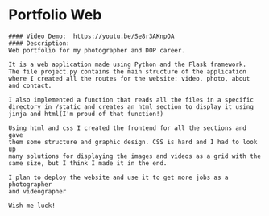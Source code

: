 # Portfolio Web
    #### Video Demo:  https://youtu.be/Se8r3AKnpOA
    #### Description: 
    Web portfolio for my photographer and DOP career.

    It is a web application made using Python and the Flask framework.
    The file project.py contains the main structure of the application
    where I created all the routes for the website: video, photo, about
    and contact.

    I also implemented a function that reads all the files in a specific
    directory in /static and creates an html section to display it using
    jinja and html(I'm proud of that function!)

    Using html and css I created the frontend for all the sections and gave
    them some structure and graphic design. CSS is hard and I had to look up
    many solutions for displaying the images and videos as a grid with the 
    same size, but I think I made it in the end.

    I plan to deploy the website and use it to get more jobs as a photographer
    and videographer

    Wish me luck!
    
